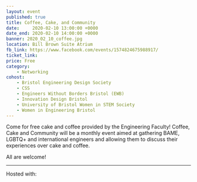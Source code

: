 ```yaml
---
layout: event
published: true
title: Coffee, Cake, and Community
date:     2020-02-10 13:00:00 +0000
date_end: 2020-02-10 14:00:00 +0000 
banner: 2020_02_10_coffee.jpg
location: Bill Brown Suite Atrium
fb_link: https://www.facebook.com/events/1574824675988917/
ticket_link:
price: Free
category:
    - Networking
cohost:
    - Bristol Engineering Design Society
    - CSS
    - Engineers Without Borders Bristol (EWB)
    - Innovation Design Bristol
    - University of Bristol Women in STEM Society
    - Women in Engineering Bristol
---
```


Come for free cake and coffee provided by the Engineering Faculty! Coffee, Cake and Community will be a monthly event aimed at gathering BAME, LGBTQ+ and international engineers and allowing them to discuss their experiences over cake and coffee. 

All are welcome! 

---
Hosted with:


